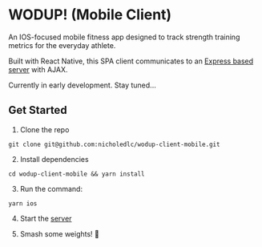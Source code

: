 # WODUP! (Mobile Client)
An IOS-focused mobile fitness app designed to track strength training metrics for the everyday athlete.

Built with React Native, this SPA client communicates to an [Express based server](https://github.com/nicholedlc/wodup-server) with AJAX.

Currently in early development. Stay tuned...

## Get Started
1. Clone the repo

  `git clone git@github.com:nicholedlc/wodup-client-mobile.git`

2. Install dependencies

  `cd wodup-client-mobile && yarn install`

3. Run the command:

  `yarn ios`

4. Start the [server](https://github.com/nicholedlc/wodup-server)

5. Smash some weights! 💪
